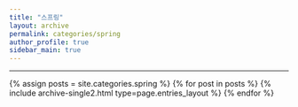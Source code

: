 ```yaml
---
title: "스프링"
layout: archive
permalink: categories/spring
author_profile: true
sidebar_main: true
---
```


***
{% assign posts = site.categories.spring %}
{% for post in posts %} {% include archive-single2.html type=page.entries_layout %} {% endfor %}